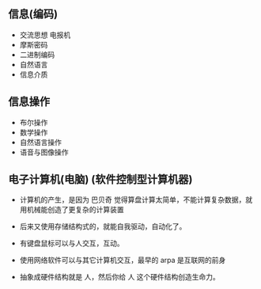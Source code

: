
## 信息(编码)

- 交流思想 电报机
- 摩斯密码
- 二进制编码
- 自然语言
- 信息介质

## 信息操作
- 布尔操作
- 数学操作
- 自然语言操作
- 语音与图像操作

## 电子计算机(电脑) (软件控制型计算机器)
- 计算机的产生，是因为 巴贝奇 觉得算盘计算太简单，不能计算复杂数据，就用机械能创造了更复杂的计算装置
- 后来又使用存储结构式的，就能自我驱动，自动化了。
- 有键盘鼠标可以与人交互，互动。
- 使用网络软件可以与其它计算机交互，最早的 arpa 是互联网的前身

- 抽象成硬件结构就是 人，然后你给 人 这个硬件结构创造生命力。

